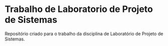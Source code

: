 # Trabalho de Laboratorio de Projeto de Sistemas
Repositório criado para o trabalho da disciplina de Laboratório de Projeto de Sistemas. 
